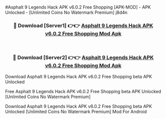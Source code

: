 #Asphalt 9 Legends Hack APK v6.0.2 Free Shopping [APK-MOD] - APK Unlocked - [Unlimited Coins No Watermark Premium] j8d4n



<div align="center">

<h3>🔴 Download [Server1] 👉👉 <a href="https://momento.my/?title=Asphalt_9_Legends_Hack_APK_v6.0.2_Free_Shopping">Asphalt 9 Legends Hack APK v6.0.2 Free Shopping Mod Apk</a></h3><br>

<h3>🔴 Download [Server2] 👉👉 <a href="https://momento.my/?title=Asphalt_9_Legends_Hack_APK_v6.0.2_Free_Shopping">Asphalt 9 Legends Hack APK v6.0.2 Free Shopping Mod Apk</a></h3>
</div>



Download Asphalt 9 Legends Hack APK v6.0.2 Free Shopping beta APK Unlocked

Free Asphalt 9 Legends Hack APK v6.0.2 Free Shopping beta APK Unlocked [Unlimited Coins No Watermark Premium]

Download Asphalt 9 Legends Hack APK v6.0.2 Free Shopping beta APK Unlocked [Unlimited Coins No Watermark Premium] Mod For Android
